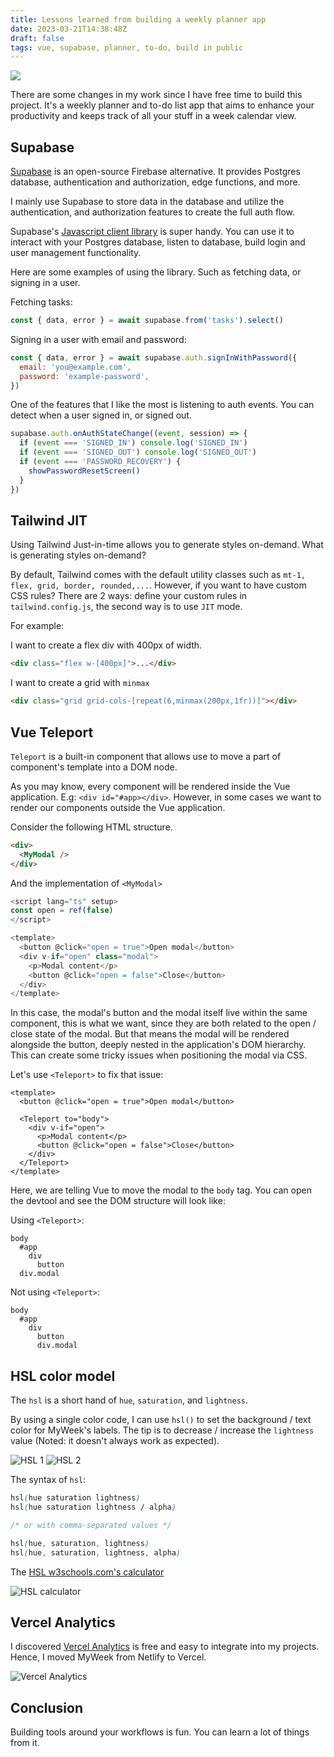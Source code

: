 ```yaml
---
title: Lessons learned from building a weekly planner app
date: 2023-03-21T14:38:48Z
draft: false
tags: vue, supabase, planner, to-do, build in public
---
```


<div class="expanded-img">
<img src="/img/lessons-from-building-weekly-planner-app/featured.webp">
</div>

There are some changes in my work since I have free time to build this project. It's a weekly planner and to-do list app that aims to enhance your productivity and keeps track of all your stuff in a week calendar view.

## Supabase

[Supabase](https://supabase.com) is an open-source Firebase alternative. It provides Postgres database, authentication and authorization, edge functions, and more.

I mainly use Supabase to store data in the database and utilize the authentication, and authorization features to create the full auth flow.

Supabase's [Javascript client library](https://supabase.com/docs/reference/javascript/introduction) is super handy. You can use it to interact with your Postgres database, listen to database, build login and user management functionality.

Here are some examples of using the library. Such as fetching data, or signing in a user.

Fetching tasks:

```js
const { data, error } = await supabase.from('tasks').select()
```

Signing in a user with email and password:

```js
const { data, error } = await supabase.auth.signInWithPassword({
  email: 'you@example.com',
  password: 'example-password',
})
```

One of the features that I like the most is listening to auth events. You can detect when a user signed in, or signed out.

```js
supabase.auth.onAuthStateChange((event, session) => {
  if (event === 'SIGNED_IN') console.log('SIGNED_IN')
  if (event === 'SIGNED_OUT') console.log('SIGNED_OUT')
  if (event === 'PASSWORD_RECOVERY') {
    showPasswordResetScreen()
  }
})  
```

## Tailwind JIT

Using Tailwind Just-in-time allows you to generate styles on-demand. What is generating styles on-demand?

By default, Tailwind comes with the default utility classes such as `mt-1, flex, grid, border, rounded,...`. However, if you want to have custom CSS rules? There are 2 ways: define your custom rules in `tailwind.config.js`, the second way is to use `JIT` mode. 

For example:

I want to create a flex div with 400px of width.

```html
<div class="flex w-[400px]">...</div>
```

I want to create a grid with `minmax`

```html
<div class="grid grid-cols-[repeat(6,minmax(200px,1fr))]"></div>
```

## Vue Teleport

`Teleport` is a built-in component that allows use to move a part of component's template into a DOM node.

As you may know, every component will be rendered inside the Vue application. E.g: `<div id="#app></div>`. However, in some cases we want to render our components outside the Vue application.

Consider the following HTML structure.

```html
<div>
  <MyModal />
</div>
```

And the implementation of `<MyModal>`

```js
<script lang="ts" setup>
const open = ref(false)
</script>

<template>
  <button @click="open = true">Open modal</button>
  <div v-if="open" class="modal">
    <p>Modal content</p>
    <button @click="open = false">Close</button>
  </div>
</template>
```

In this case, the modal's button and the modal itself live within the same component, this is what we want, since they are both related to the open / close state of the modal. But that means the modal will be rendered alongside the button, deeply nested in the application's DOM hierarchy. This can create some tricky issues when positioning the modal via CSS.

Let's use `<Teleport>` to fix that issue:


```
<template>
  <button @click="open = true">Open modal</button>

  <Teleport to="body">
    <div v-if="open">
      <p>Modal content</p>
      <button @click="open = false">Close</button>
    </div>
  </Teleport>
</template>
```

Here, we are telling Vue to move the modal to the `body` tag. You can open the devtool and see the DOM structure will look like:

Using `<Teleport>`:

```
body
  #app
    div
      button
  div.modal
```

Not using `<Teleport>`:

```
body
  #app
    div
      button
      div.modal
```

## HSL color model

The `hsl` is a short hand of `hue`, `saturation`, and `lightness`.

By using a single color code, I can use `hsl()` to set the background / text color for MyWeek's labels. The tip is to decrease / increase the `lightness` value (Noted: it doesn't always work as expected).

![HSL 1](/img/lessons-from-building-weekly-planner-app/hsl-1.webp)
![HSL 2](/img/lessons-from-building-weekly-planner-app/hsl-2.webp)

The syntax of `hsl`:

```css
hsl(hue saturation lightness)
hsl(hue saturation lightness / alpha)

/* or with comma-separated values */

hsl(hue, saturation, lightness)
hsl(hue, saturation, lightness, alpha)
```

The [HSL w3schools.com's calculator](https://www.w3schools.com/colors/colors_hsl.asp)

![HSL calculator](/img/lessons-from-building-weekly-planner-app/hsl-calculator.webp)

## Vercel Analytics

I discovered [Vercel Analytics](https://vercel.com/analytics) is free and easy to integrate into my projects. Hence, I moved MyWeek from Netlify to Vercel.

![Vercel Analytics](/img/lessons-from-building-weekly-planner-app/vercel-analytics.webp)

## Conclusion

Building tools around your workflows is fun. You can learn a lot of things from it.
